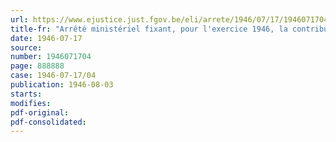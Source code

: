 ```yaml
---
url: https://www.ejustice.just.fgov.be/eli/arrete/1946/07/17/1946071704/justel
title-fr: "Arrêté ministériel fixant, pour l'exercice 1946, la contribution provisionnelle à verser au Conseil professionnel de l'Industrie des Chaux, Calcaires et Dérivés, en liquidation"
date: 1946-07-17
source:
number: 1946071704
page: 888888
case: 1946-07-17/04
publication: 1946-08-03
starts:
modifies:
pdf-original:
pdf-consolidated:
---
```


